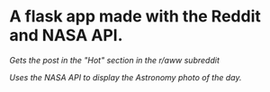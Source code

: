 # A flask app made with the Reddit and NASA API.


*Gets the post in the "Hot" section in the r/aww subreddit*



*Uses the NASA API to display the Astronomy photo of the day.*
